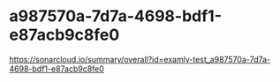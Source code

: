 # a987570a-7d7a-4698-bdf1-e87acb9c8fe0
https://sonarcloud.io/summary/overall?id=examly-test_a987570a-7d7a-4698-bdf1-e87acb9c8fe0
